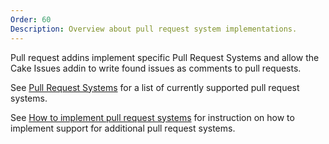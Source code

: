 ```yaml
---
Order: 60
Description: Overview about pull request system implementations.
---
```

Pull request addins implement specific Pull Request Systems and allow the
Cake Issues addin to write found issues as comments to pull requests.

See [Pull Request Systems] for a list of currently supported pull request systems.

See [How to implement pull request systems] for instruction on how to implement support for
additional pull request systems.

[Pull Request Systems]: ../../addins/pull-request-system/
[How to implement pull request systems]: ../extending/pull-request-system/
